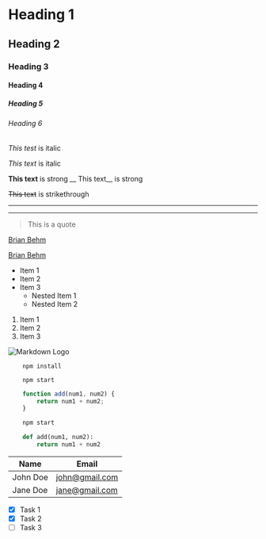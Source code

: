 <!-- Headings -->
# Heading 1
## Heading 2
### Heading 3
#### Heading 4
##### Heading 5
###### Heading 6

<!-- Italics -->
*This test* is italic

_This text_ is italic

<!-- Strong -->
**This text** is strong
__ This text__ is strong

<!-- Strikethrough -->
~~This text~~ is strikethrough

<!-- Horizontal Rule -->
---

___

<!-- Blockquote -->
> This is a quote

<!-- Links -->
[Brian Behm](http://brianbehm.com)

[Brian Behm](http://brianbehm.com
"Brian Behm")

<!-- UL -->
* Item 1
* Item 2
* Item 3
    * Nested Item 1
    * Nested Item 2

<!-- OL -->
1. Item 1
1. Item 2
1. Item 3

<!-- Inline Code Block>
`<p>This is a paragraph</p>`

<!-- Images -->
![Markdown Logo](https://markdown-here.com/img/icon256.png)

<!-- GitHub Markdown -->

<!-- Code Blocks -->
```
    npm install

    npm start
```

```javascript
    function add(num1, num2) {
        return num1 + num2;
    }

    npm start
```
```python
    def add(num1, num2):
        return num1 + num2
```

<!-- Tables -->
| Name     | Email          |
| -------- | -------------- |
| John Doe | john@gmail.com |
| Jane Doe | jane@gmail.com |

<!-- Task List -->
* [x] Task 1
* [x] Task 2
* [ ] Task 3
